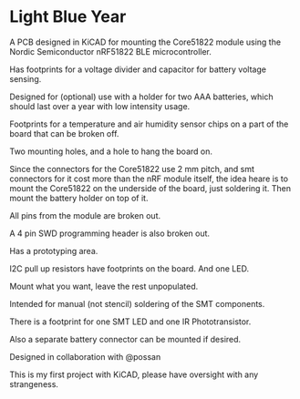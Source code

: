 # Light Blue Year

A PCB designed in KiCAD for mounting the Core51822 module using the
Nordic Semiconductor nRF51822 BLE microcontroller.

Has footprints for a voltage divider and capacitor for battery voltage
sensing.

Designed for (optional) use with a holder for two AAA batteries, which
should last over a year with low intensity usage.

Footprints for a temperature and air humidity sensor chips on a part of
the board that can be broken off.

Two mounting holes, and a hole to hang the board on.

Since the connectors for the Core51822 use 2 mm pitch, and smt connectors
for it cost more than the nRF module itself, the idea heare is to mount
the Core51822 on the underside of the board, just soldering it. Then 
mount the battery holder on top of it.

All pins from the module are broken out.

A 4 pin SWD programming header is also broken out.

Has a prototyping area.

I2C pull up resistors have footprints on the board. And one LED.

Mount what you want, leave the rest unpopulated.

Intended for manual (not stencil) soldering of the SMT components.

There is a footprint for one SMT LED and one IR Phototransistor.

Also a separate battery connector can be mounted if desired.

Designed in collaboration with @possan

This is my first project with KiCAD, please have oversight with any
strangeness.